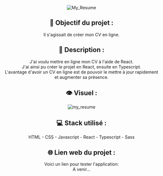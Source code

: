 <div align=center><img src="https://user-images.githubusercontent.com/27373255/131749345-0ff76279-3fdd-4a32-9cef-4f4159d7dac1.png" alt="My_Resume"/></div>
<h2 align=center>🎯 Objectif du projet :</h2>
<p align=center>Il s'agissait de créer mon CV en ligne.</p>

<h2 align=center>📝 Description :</h2>

<p align=center>J'ai voulu mettre en ligne mon CV à l'aide de React.</br>
J'ai ainsi pu créer le projet en React, ensuite en Typescript.</br>
L'avantage d'avoir un CV en ligne est de pouvoir le mettre à jour rapidement et augmenter sa présence.</br>
</p>

<h2 align=center>👁️ Visuel :</h2>
<div align=center><img src="https://user-images.githubusercontent.com/27373255/131750619-fab14f33-9a37-4d02-8ca6-4cce4b510996.png" alt="my_resume"</div>

<h2 align=center>💻 Stack utilisé :</h2>

<p align=center>HTML - CSS - Javascript - React - Typescript - Sass</p>

<h2 align=center>🌐 Lien web du projet :</h2>

<p align=center>Voici un lien pour tester l'application:</br>
 A venir...
